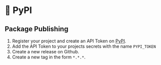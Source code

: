 # 📡 PyPI

## Package Publishing

1. Register your project and create an API Token on [PyPI].
2. Add the API Token to your projects secrets with the name `PYPI_TOKEN`
3. Create a new release on Github.
4. Create a new tag in the form `*.*.*`.

[PyPI]: (https://pypi.org)
[GitHub Action]: (https://docs.github.com/en/actions/writing-workflows/quickstart)
